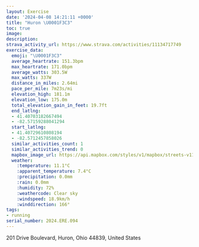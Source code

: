 ```yaml
---
layout: Exercise
date: '2024-04-08 14:21:11 +0000'
title: "Huron \U0001F3C3"
toc: true
image:
description:
strava_activity_url: https://www.strava.com/activities/11134717749
exercise_data:
  emoji: "\U0001F3C3"
  average_heartrate: 151.3bpm
  max_heartrate: 171.0bpm
  average_watts: 303.5W
  max_watts: 337W
  distance_in_miles: 2.64mi
  pace_per_mile: 7m23s/mi
  elevation_high: 181.1m
  elevation_low: 175.0m
  total_elevation_gain_in_feet: 19.7ft
  end_latlng:
  - 41.40703182667494
  - -82.57159288041294
  start_latlng:
  - 41.40729610808194
  - -82.5712457858026
  similar_activities_count: 1
  similar_activities_trend: 0
  mapbox_image_url: https://api.mapbox.com/styles/v1/mapbox/streets-v11/static/path-5+787af2-1.0(olv%7BFx%7B~vN%7B%40dUQtDStGWnFw%40vSAtCTxL%40fCALGF%5BCWl%40%5DlAMPSDgAEM%40QJKPm%40%7CAsBdEQXKDy%40BuAAkAFg%40CYMWUg%40u%40I%5BRuCd%40uE%40e%40e%40%40%7BAUw%40IL%5DJ_ALQD%3F%7CBb%40P%3FNKBQXeDX%7BEFq%40H%5B%3FUJWJ%40TV%60%40VVDtBCrDKtCAd%40EHEFGDWAu%40B%7D%40DWPc%40Fs%40F_Dl%40aNN_EPcEBoAT%7BEP%7DE%5EaI),pin-s-s+e5b22e(-82.57485,41.4076),pin-s-f+89ae00(-82.5751,41.40752000000001)/auto/800x800?access_token=pk.eyJ1Ijoiam9zaGJlY2ttYW4iLCJhIjoiY205eWR2aDd1MWZ6djJrbXc4a3M0bWZleiJ9.XiG9OWkNcZk2QzjJbxLB4A
  weather:
    :temperature: 11.1°C
    :apparent_temperature: 7.4°C
    :precipitation: 0.0mm
    :rain: 0.0mm
    :humidity: 72%
    :weathercode: Clear sky
    :windspeed: 18.9km/h
    :winddirection: 166°
tags:
- running
serial_number: 2024.ERE.094
---
```

201 Drive Boulevard, Huron, Ohio 44839, United States
